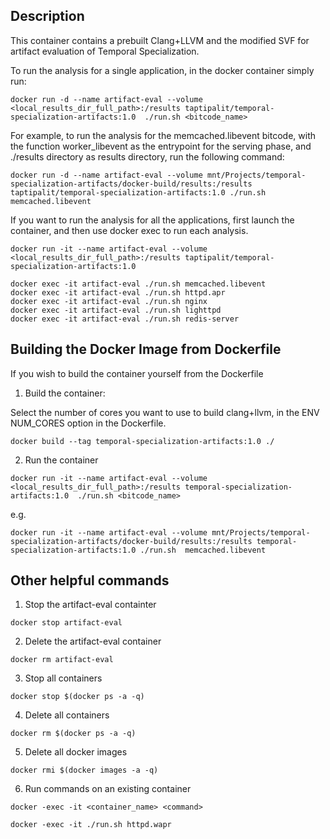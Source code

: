 ## Description
This container contains a prebuilt Clang+LLVM and the modified SVF for artifact evaluation of Temporal Specialization.

To run the analysis for a single application, in the docker container simply run:

```
docker run -d --name artifact-eval --volume <local_results_dir_full_path>:/results taptipalit/temporal-specialization-artifacts:1.0  ./run.sh <bitcode_name> 
```

For example, to run the analysis for the memcached.libevent bitcode, with the
function worker\_libevent as the entrypoint for the serving phase, and
./results directory as results directory, run the following command: 

```
docker run -d --name artifact-eval --volume mnt/Projects/temporal-specialization-artifacts/docker-build/results:/results taptipalit/temporal-specialization-artifacts:1.0 ./run.sh memcached.libevent 
```

If you want to run the analysis for all the applications, first launch the
container, and then use docker exec to run each analysis.

```
docker run -it --name artifact-eval --volume <local_results_dir_full_path>:/results taptipalit/temporal-specialization-artifacts:1.0
```

```
docker exec -it artifact-eval ./run.sh memcached.libevent
docker exec -it artifact-eval ./run.sh httpd.apr
docker exec -it artifact-eval ./run.sh nginx
docker exec -it artifact-eval ./run.sh lighttpd 
docker exec -it artifact-eval ./run.sh redis-server
```

## Building the Docker Image from Dockerfile

If you wish to build the container yourself from the Dockerfile

1. Build the container:

Select the number of cores you want to use to build clang+llvm, in the ENV NUM\_CORES option in the Dockerfile.

```
docker build --tag temporal-specialization-artifacts:1.0 ./
```

2. Run the container

```
docker run -it --name artifact-eval --volume <local_results_dir_full_path>:/results temporal-specialization-artifacts:1.0  ./run.sh <bitcode_name> 
```

e.g. 
```
docker run -it --name artifact-eval --volume mnt/Projects/temporal-specialization-artifacts/docker-build/results:/results temporal-specialization-artifacts:1.0 ./run.sh  memcached.libevent 
```

## Other helpful commands

1. Stop the artifact-eval containter

```
docker stop artifact-eval
```

2. Delete the artifact-eval container

```
docker rm artifact-eval
```

3. Stop all containers

```
docker stop $(docker ps -a -q)
```

4. Delete all containers

```
docker rm $(docker ps -a -q)
```

5. Delete all docker images

```
docker rmi $(docker images -a -q)
```

6. Run commands on an existing container

```
docker -exec -it <container_name> <command> 
```

```
docker -exec -it ./run.sh httpd.wapr 
```

